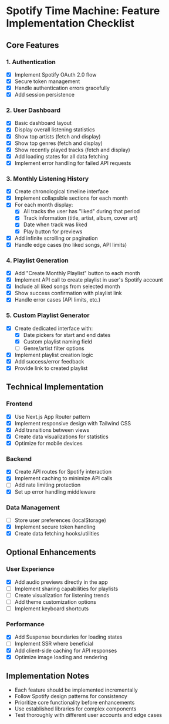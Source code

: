 # Spotify Time Machine: Feature Implementation Checklist

## Core Features

### 1. Authentication
- [x] Implement Spotify OAuth 2.0 flow
- [x] Secure token management
- [x] Handle authentication errors gracefully
- [x] Add session persistence

### 2. User Dashboard
- [x] Basic dashboard layout
- [x] Display overall listening statistics
- [x] Show top artists (fetch and display)
- [x] Show top genres (fetch and display)
- [x] Show recently played tracks (fetch and display)
- [x] Add loading states for all data fetching
- [x] Implement error handling for failed API requests

### 3. Monthly Listening History
- [x] Create chronological timeline interface
- [x] Implement collapsible sections for each month
- [x] For each month display:
  - [x] All tracks the user has "liked" during that period
  - [x] Track information (title, artist, album, cover art)
  - [x] Date when track was liked
  - [x] Play button for previews
- [x] Add infinite scrolling or pagination
- [x] Handle edge cases (no liked songs, API limits)

### 4. Playlist Generation
- [x] Add "Create Monthly Playlist" button to each month
- [x] Implement API call to create playlist in user's Spotify account
- [x] Include all liked songs from selected month
- [x] Show success confirmation with playlist link
- [x] Handle error cases (API limits, etc.)

### 5. Custom Playlist Generator
- [x] Create dedicated interface with:
  - [x] Date pickers for start and end dates
  - [x] Custom playlist naming field
  - [ ] Genre/artist filter options
- [x] Implement playlist creation logic
- [x] Add success/error feedback
- [x] Provide link to created playlist

## Technical Implementation

### Frontend
- [x] Use Next.js App Router pattern
- [x] Implement responsive design with Tailwind CSS
- [x] Add transitions between views
- [x] Create data visualizations for statistics
- [x] Optimize for mobile devices

### Backend
- [x] Create API routes for Spotify interaction
- [x] Implement caching to minimize API calls
- [ ] Add rate limiting protection
- [x] Set up error handling middleware

### Data Management
- [ ] Store user preferences (localStorage)
- [x] Implement secure token handling
- [x] Create data fetching hooks/utilities

## Optional Enhancements

### User Experience
- [x] Add audio previews directly in the app
- [ ] Implement sharing capabilities for playlists
- [ ] Create visualization for listening trends
- [ ] Add theme customization options
- [ ] Implement keyboard shortcuts

### Performance
- [x] Add Suspense boundaries for loading states
- [ ] Implement SSR where beneficial
- [x] Add client-side caching for API responses
- [x] Optimize image loading and rendering

## Implementation Notes

- Each feature should be implemented incrementally
- Follow Spotify design patterns for consistency
- Prioritize core functionality before enhancements
- Use established libraries for complex components
- Test thoroughly with different user accounts and edge cases